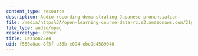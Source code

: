 ```yaml
---
content_type: resource
description: Audio recording demonstrating Japanese pronunciation.
file: /media/https%3A/open-learning-course-data-rc.s3.amazonaws.com/21g-504-japanese-iv-spring-2009/f550a8ac8f5fa36be094ebe9d4589040_Lesson22A4.mp3
file_type: audio/mpeg
resourcetype: Other
title: Lesson22A4
uid: f550a8ac-8f5f-a36b-e094-ebe9d4589040
---
```

